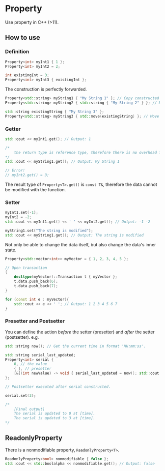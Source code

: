 # Property<T>

Use property in C++ (>11).

## How to use

### Definition

```c++
Property<int> myInt1 { 1 };
Property<int> myInt2 = 2;

int existingInt = 3;
Property<int> myInt3 { existingInt };
```

The construction is perfectly forwarded.

```c++
Property<std::string> myString1 { "My String 1" }; // Copy constructed
Property<std::string> myString2 { std::string { "My String 2" } }; // Move constructed

std::string existingString { "My String 3" };
Property<std::string> myString3 { std::move(existingString) }; // Move constructed
```

### Getter

```c++
std::cout << myInt1.get(); // Output: 1

/*
    the return type is reference type, therefore there is no overhead for copying something
*/
std::cout << myString1.get(); // Output: My String 1

// Error!
// myInt2.get() = 3;
```

The result type of `Property<T>.get()` is `const T&`, therefore the data cannot be modified with the function.

### Setter

```c++
myInt1.set(-1);
myInt2 = -2;
std::cout << myInt1.get() << ' ' << myInt2.get(); // Output: -1 -2

myString1.set("The string is modified");
std::cout << myString1.get(); // Output: The string is modified
```

Not only be able to change the data itself, but also change the data's inner state.

```c++
Property<std::vector<int>> myVector = { 1, 2, 3, 4, 5 };

// Open transaction
{
    decltype(myVector)::Transaction t { myVector };
    t.data.push_back(6);
    t.data.push_back(7);
}

for (const int e : myVector){
    std::cout << e << ' '; // Output: 1 2 3 4 5 6 7
}
```

### Presetter and Postsetter

You can define the action _before_ the setter (presetter) and _after_ the setter (postsetter). e.g.

```c++
std::string now(); // Get the current time in format 'HH:mm:ss'.

std::string serial_last_updated;
Property<int> serial {
    0, // the value
    { }, // presetter
    [&](int newValue) -> void { serial_last_updated = now(); std::cout << "The serial is updated to " << newValue << " at " << serial_last_updated; } // postsetter
};

// Postsetter executed after serial constructed.

serial.set(3);

/*
    [Final output]
    The serial is updated to 0 at [time].
    The serial is updated to 3 at [time].
*/
```

## ReadonlyProperty<T>

There is a nonmodifiable property, `ReadonlyProperty<T>`.

```c++
ReadonlyProperty<bool> nonmodifiable { false };
std::cout << std::boolalpha << nonmodifiable.get(); // Output: false
```

